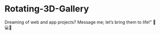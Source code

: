 # Rotating-3D-Gallery

Dreaming of web and app projects? Message me; let’s bring them to life!” 🌟💻📱
